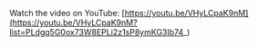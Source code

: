 Watch the video on YouTube: [https://youtu.be/VHyLCpaK9nM](https://youtu.be/VHyLCpaK9nM?list=PLdgq5G0ox73W8EPLi2z1sP8ymKG3Ib74_)
